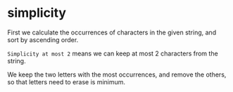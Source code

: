 # simplicity

First we calculate the occurrences of characters in the given string, and sort by ascending order.

`Simplicity at most 2` means we can keep at most 2 characters from the string. 

We keep the two letters with the most occurrences, and remove the others, so that letters need to erase is minimum.
